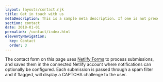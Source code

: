 ```yaml
---
layout: layouts/contact.njk
title: Get in touch with us
metaDescription: This is a sample meta description. If one is not present in your page/post's front matter, the default metadata.desciption will be used instead.
section: contact
date: 2018-01-01
permalink: /contact/index.html
eleventyNavigation:
  key: Contact
  order: 3
---
```


The contact form on this page uses [Netlify Forms](https://www.netlify.com/docs/form-handling/) to process submissions, and saves them in the connected Netlify account where notifications can optionally be configured. Each submission is passed through a spam filter and if flagged, will display a CAPTCHA challenge to the user.
